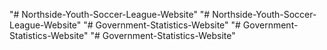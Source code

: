 "# Northside-Youth-Soccer-League-Website" 
"# Northside-Youth-Soccer-League-Website" 
"# Government-Statistics-Website" 
"# Government-Statistics-Website" 
"# Government-Statistics-Website" 
